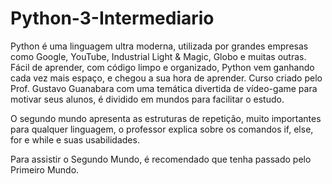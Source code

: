 # Python-3-Intermediario
Python é uma linguagem ultra moderna, utilizada por grandes empresas como Google, YouTube, Industrial Light & Magic, Globo e muitas outras. Fácil de aprender, com código limpo e organizado, Python vem ganhando cada vez mais espaço, e chegou a sua hora de aprender. Curso criado pelo Prof. Gustavo Guanabara com uma temática divertida de vídeo-game para motivar seus alunos, é dividido em mundos para facilitar o estudo.

O segundo mundo apresenta as estruturas de repetição, muito importantes para qualquer linguagem, o professor explica sobre os comandos if, else, for e while e suas usabilidades.

Para assistir o Segundo Mundo, é recomendado que tenha passado pelo Primeiro Mundo.
